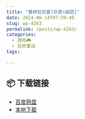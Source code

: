 ```yaml
---
title: "春林狂欢宴[玖夜+副团]"
date: 2024-06-14T07:59:40
slug: wp-4263
permalink: /posts/wp-4263/
categories:
  - 游戏🎮
  - 狂欢蜜话
tags:

---
```




## 📦 下载链接
- [百度网盘](https://blziyuan21.com/pay-download/4263?key=887128089b&down_id=0)
- [本地下载](https://blziyuan21.com/pay-download/4263?key=887128089b&down_id=1)


